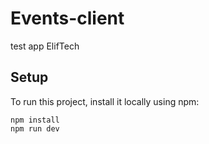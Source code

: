 # Events-client
test app ElifTech

## Setup
To run this project, install it locally using npm:

```
npm install
npm run dev
```
